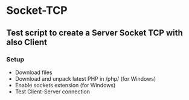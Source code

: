 ﻿# Socket-TCP
## Test script to create a Server Socket TCP with also Client

### Setup

- Download files
- Download and unpack latest PHP in /php/ (for Windows)
- Enable sockets extension (for Windows)
- Test Client-Server connection
